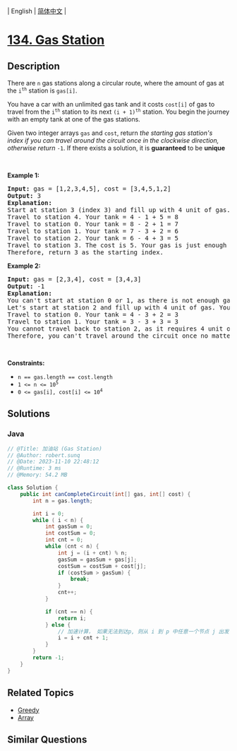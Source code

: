 
| English | [简体中文](README.md) |

# [134. Gas Station](https://leetcode.cn//problems/gas-station/)

## Description

<p>There are <code>n</code> gas stations along a circular route, where the amount of gas at the <code>i<sup>th</sup></code> station is <code>gas[i]</code>.</p>

<p>You have a car with an unlimited gas tank and it costs <code>cost[i]</code> of gas to travel from the <code>i<sup>th</sup></code> station to its next <code>(i + 1)<sup>th</sup></code> station. You begin the journey with an empty tank at one of the gas stations.</p>

<p>Given two integer arrays <code>gas</code> and <code>cost</code>, return <em>the starting gas station&#39;s index if you can travel around the circuit once in the clockwise direction, otherwise return</em> <code>-1</code>. If there exists a solution, it is <strong>guaranteed</strong> to be <strong>unique</strong></p>

<p>&nbsp;</p>
<p><strong class="example">Example 1:</strong></p>

<pre>
<strong>Input:</strong> gas = [1,2,3,4,5], cost = [3,4,5,1,2]
<strong>Output:</strong> 3
<strong>Explanation:</strong>
Start at station 3 (index 3) and fill up with 4 unit of gas. Your tank = 0 + 4 = 4
Travel to station 4. Your tank = 4 - 1 + 5 = 8
Travel to station 0. Your tank = 8 - 2 + 1 = 7
Travel to station 1. Your tank = 7 - 3 + 2 = 6
Travel to station 2. Your tank = 6 - 4 + 3 = 5
Travel to station 3. The cost is 5. Your gas is just enough to travel back to station 3.
Therefore, return 3 as the starting index.
</pre>

<p><strong class="example">Example 2:</strong></p>

<pre>
<strong>Input:</strong> gas = [2,3,4], cost = [3,4,3]
<strong>Output:</strong> -1
<strong>Explanation:</strong>
You can&#39;t start at station 0 or 1, as there is not enough gas to travel to the next station.
Let&#39;s start at station 2 and fill up with 4 unit of gas. Your tank = 0 + 4 = 4
Travel to station 0. Your tank = 4 - 3 + 2 = 3
Travel to station 1. Your tank = 3 - 3 + 3 = 3
You cannot travel back to station 2, as it requires 4 unit of gas but you only have 3.
Therefore, you can&#39;t travel around the circuit once no matter where you start.
</pre>

<p>&nbsp;</p>
<p><strong>Constraints:</strong></p>

<ul>
	<li><code>n == gas.length == cost.length</code></li>
	<li><code>1 &lt;= n &lt;= 10<sup>5</sup></code></li>
	<li><code>0 &lt;= gas[i], cost[i] &lt;= 10<sup>4</sup></code></li>
</ul>


## Solutions


### Java

```Java
// @Title: 加油站 (Gas Station)
// @Author: robert.sunq
// @Date: 2023-11-10 22:48:12
// @Runtime: 3 ms
// @Memory: 54.2 MB

class Solution {
    public int canCompleteCircuit(int[] gas, int[] cost) {
        int n = gas.length;

        int i = 0;
        while ( i < n) {
            int gasSum = 0;
            int costSum = 0;
            int cnt = 0;
            while (cnt < n) {
                int j = (i + cnt) % n;
                gasSum = gasSum + gas[j];
                costSum = costSum + cost[j];
                if (costSum > gasSum) {
                    break;
                }
                cnt++;
            }

            if (cnt == n) {
                return i;
            } else {
                // 加速计算， 如果无法到达p, 则从 i 到 p 中任意一个节点 j 出发也是无法到达的（毕竟 从 i 触发到 j 是有油量的，比直接用 j 出发 要多出剩余的部分）
                i = i + cnt + 1;
            }
        }
        return -1;
    }
}
```



## Related Topics

- [Greedy](https://leetcode.cn//tag/greedy)
- [Array](https://leetcode.cn//tag/array)

## Similar Questions


